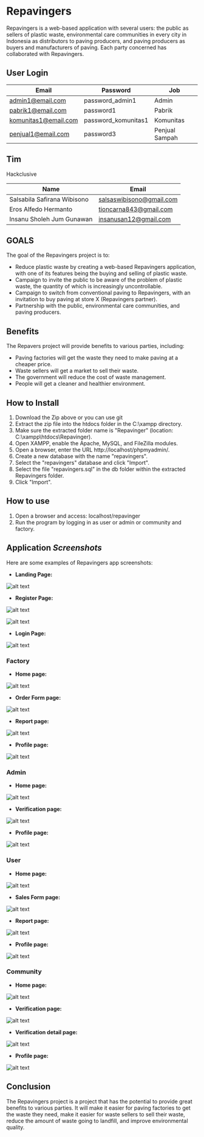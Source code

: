 # Repavingers

Repavingers is a web-based application with several users: the public as sellers of plastic waste, environmental care communities in every city in Indonesia as distributors to paving producers, and paving producers as buyers and manufacturers of paving. Each party concerned has collaborated with Repavingers.

## User Login
| Email | Password | Job |
|---|---|---|
| admin1@email.com | password_admin1 | Admin |
| pabrik1@email.com | password1 | Pabrik |
| komunitas1@email.com | password_komunitas1 | Komunitas |
| penjual1@email.com | password3 | Penjual Sampah |

## Tim

Hackclusive

| Name | Email |
|---|---|
| Salsabila Safirana Wibisono | salsaswibisono@gmail.com |
| Eros Alfedo Hermanto | tioncarna843@gmail.com |
| Insanu Sholeh Jum Gunawan | insanusan12@gmail.com |

## GOALS

The goal of the Repavingers project is to:

* Reduce plastic waste by creating a web-based Repavingers application, with one of its features being the buying and selling of plastic waste.
* Campaign to invite the public to be aware of the problem of plastic waste, the quantity of which is increasingly uncontrollable.
* Campaign to switch from conventional paving to Repavingers, with an invitation to buy paving at store X (Repavingers partner).
* Partnership with the public, environmental care communities, and paving producers.

## Benefits

The Repavers project will provide benefits to various parties, including:

* Paving factories will get the waste they need to make paving at a cheaper price.
* Waste sellers will get a market to sell their waste.
* The government will reduce the cost of waste management.
* People will get a cleaner and healthier environment.

## How to Install

1. Download the Zip above or you can use git
2. Extract the zip file into the htdocs folder in the C:\xampp directory.
3. Make sure the extracted folder name is "Repavinger" (location: C:\xampp\htdocs\Repavinger).
4. Open XAMPP, enable the Apache, MySQL, and FileZilla modules.
5. Open a browser, enter the URL http://localhost/phpmyadmin/.
6. Create a new database with the name "repavingers".
7. Select the "repavingers" database and click "Import".
8. Select the file "repavingers.sql" in the db folder within the extracted Repavingers folder.
9. Click "Import".

## How to use

1. Open a browser and access: localhost/repavinger
2. Run the program by logging in as user or admin or community and factory.

## Application _Screenshots_

Here are some examples of Repavingers app screenshots:
* **Landing Page:**

![alt text](https://github.com/er0s0re/Repavingers/blob/main/image/screenshoot/landing%20page.png?raw=true)

* **Register Page:**

![alt text](https://github.com/er0s0re/Repavingers/blob/main/image/screenshoot/Register.png?raw=true)

![alt text](https://github.com/er0s0re/Repavingers/blob/main/image/screenshoot/register.gif?raw=true)

* **Login Page:**

![alt text](https://github.com/er0s0re/Repavingers/blob/main/image/screenshoot/login.png?raw=true)

### Factory

* **Home page:**

![alt text](https://github.com/er0s0re/Repavingers/blob/main/image/screenshoot/factory/Home.png?raw=true)

* **Order Form page:**

![alt text](https://github.com/er0s0re/Repavingers/blob/main/image/screenshoot/factory/order.png?raw=true)

* **Report page:**

![alt text](https://github.com/er0s0re/Repavingers/blob/main/image/screenshoot/factory/report.png?raw=true)

* **Profile page:**

![alt text](https://github.com/er0s0re/Repavingers/blob/main/image/screenshoot/factory/profile.png?raw=true)

### Admin

* **Home page:**

![alt text](https://github.com/er0s0re/Repavingers/blob/main/image/screenshoot/admin/Home.png?raw=true)

* **Verification page:**

![alt text](https://github.com/er0s0re/Repavingers/blob/main/image/screenshoot/admin/verification.png?raw=true)

* **Profile page:**

![alt text](https://github.com/er0s0re/Repavingers/blob/main/image/screenshoot/admin/profile.png?raw=true)

### User

* **Home page:**

![alt text](https://github.com/er0s0re/Repavingers/blob/main/image/screenshoot/user/home.png?raw=true)

* **Sales Form page:**

![alt text](https://github.com/er0s0re/Repavingers/blob/main/image/screenshoot/user/sales%20form.png?raw=true)

* **Report page:**

![alt text](https://github.com/er0s0re/Repavingers/blob/main/image/screenshoot/user/report.png?raw=true)

* **Profile page:**

![alt text](https://github.com/er0s0re/Repavingers/blob/main/image/screenshoot/user/profile.png?raw=true)

### Community

* **Home page:**

![alt text](https://github.com/er0s0re/Repavingers/blob/main/image/screenshoot/community/Home.png?raw=true)

* **Verification page:**

![alt text](https://github.com/er0s0re/Repavingers/blob/main/image/screenshoot/community/verification.png?raw=true)

* **Verification detail page:**

![alt text](https://github.com/er0s0re/Repavingers/blob/main/image/screenshoot/community/verification_detail.png?raw=true)

* **Profile page:**

![alt text](https://github.com/er0s0re/Repavingers/blob/main/image/screenshoot/community/profile.png?raw=true)


## Conclusion

The Repavingers project is a project that has the potential to provide great benefits to various parties. It will make it easier for paving factories to get the waste they need, make it easier for waste sellers to sell their waste, reduce the amount of waste going to landfill, and improve environmental quality.
